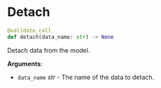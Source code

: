 # Detach

```python
@validate_call
def detach(data_name: str) -> None
```

Detach data from the model.

**Arguments**:

- `data_name` _str_ - The name of the data to detach.

<a id="model.Model.train"></a>

